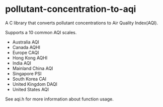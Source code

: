 # pollutant-concentration-to-aqi
A C library that converts pollutant concentrations to Air Quality Index(AQI).

Supports a 10 common AQI scales.
- Australia AQI
- Canada AQHI
- Europe CAQI
- Hong Kong AQHI
- India AQI
- Mainland China AQI
- Singapore PSI
- South Korea CAI
- United Kingdom DAQI
- United States AQI

See aqi.h for more information about function usage.